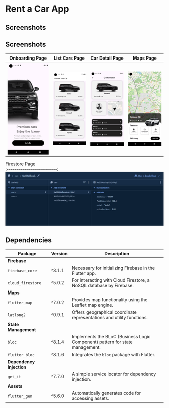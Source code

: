 # Rent a Car App
## Screenshots
## Screenshots

Onboarding Page            | List Cars Page            | Car Detail Page           | Maps Page
:-------------------------:|:-------------------------:|:-------------------------:|:-------------------------:
<img src="https://github.com/NurhayatYurtaslan/rent_a_car_app/blob/main/images/1.png?raw=true" width="200"/> | <img src="https://github.com/NurhayatYurtaslan/rent_a_car_app/blob/main/images/2.png?raw=true" width="200"/> | <img src="https://github.com/NurhayatYurtaslan/rent_a_car_app/blob/main/images/3.png?raw=true" width="200"/> | <img src="https://github.com/NurhayatYurtaslan/rent_a_car_app/blob/main/images/4.png?raw=true" width="200"/> 


Firestore Page                    
:-------------------------:
![](https://github.com/NurhayatYurtaslan/rent_a_car_app/blob/main/images/6.PNG?raw=true)



## Dependencies

| Package             | Version  | Description                                                                 |
|---------------------|----------|-----------------------------------------------------------------------------|
| **Firebase**        |          |                                                                             |
| `firebase_core`     | ^3.1.1   | Necessary for initializing Firebase in the Flutter app.                     |
| `cloud_firestore`   | ^5.0.2   | For interacting with Cloud Firestore, a NoSQL database by Firebase.         |
| **Maps**            |          |                                                                             |
| `flutter_map`       | ^7.0.2   | Provides map functionality using the Leaflet map engine.                    |
| `latlong2`          | ^0.9.1   | Offers geographical coordinate representations and utility functions.       |
| **State Management**|          |                                                                             |
| `bloc`              | ^8.1.4   | Implements the BLoC (Business Logic Component) pattern for state management.|
| `flutter_bloc`      | ^8.1.6   | Integrates the `bloc` package with Flutter.                                 |
| **Dependency Injection**|      |                                                                             |
| `get_it`            | ^7.7.0   | A simple service locator for dependency injection.                          |
| **Assets**          |          |                                                                             |
| `flutter_gen`       | ^5.6.0   | Automatically generates code for accessing assets.                          |


